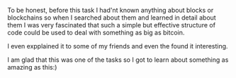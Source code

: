 To be honest, before this task I had'nt known anything about blocks or blockchains so when I searched about them and learned in detail about them I was very fascinated that such a simple but effective structure of code could be used to deal with something as big as bitcoin.

I even expplained it to some of my friends and even the found it interesting.

I am glad that this was one of the tasks so I got to learn about something as amazing as this:)
